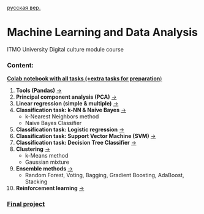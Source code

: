 [русская вер.](README.md)
# Machine Learning and Data Analysis
ITMO University Digital culture module course

### Content:
[**Colab notebook with all tasks (+extra tasks for preparation**)](https://colab.research.google.com/drive/1x5rxMwr6Ub6OVrHr3_MOjWI4iqBHWKMy?usp=sharing)
1. **Tools (Pandas)** [->](1-pandas/1.ipynb)
2. **Principal component analysis (PCA)** [->](2-pca)
3. **Linear regression (simple & multiple)** [->](3-linear-regression)
4. **Classification task: k-NN & Naive Bayes** [->](4-classification)
   - k-Nearest Neighbors method
   - Naive Bayes Classifier
5. **Classification task: Logistic regression** [->](5-logistic-regression)
6. **Classification task: Support Vector Machine (SVM)** [->](6-svm)
8. **Classification task: Decision Tree Classifier** [->](7-decision-tree)
9. **Clustering** [->](8-clustering)
   - k-Means method
   - Gaussian mixture
10. **Ensemble methods** [->](9-ensembles)
    - Random Forest, Voting, Bagging, Gradient Boosting, AdaBoost, Stacking
11. **Reinforcement learning** [->](10-reinforcement-learning)

### [Final project](https://github.com/ooggaboog/crop-recommendation-ml) 
